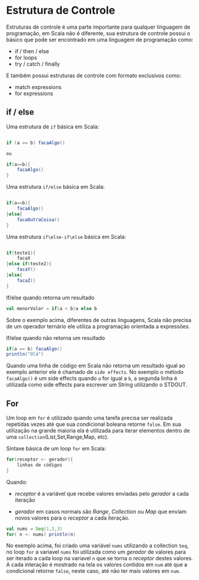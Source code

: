 # Estrutura de Controle
Estruturas de controle é uma parte importante para qualquer linguagem de programação,
em Scala não é diferente, sua estrutura de controle possui o básico que pode ser encontrado em uma linguagem de programação como:

* if  / then / else
* for loops
* try / catch / finally

E também possui estruturas de controle com formato exclusivos como:

* match expressions
* for expressions

## if / else 

Uma estrutura de `if` básica em Scala:

````Scala

if (a == b) facaAlgo()

ou 

if(a==b){
    facaAlgo()
}

````

Uma estrutura `if/else` básica em Scala:

````Scala

if(a==b){
    facaAlgo()
}else{
    facaOutraCoisa()
}

````

Uma estrutura `if\else-if\else` básica em Scala:

````Scala

if(teste1){
    facaX
}else if(teste2){
    facaY()
}else{
    facaZ()
}

````

If/else quando retorna um resultado

```Scala
val menorValor = if(a < b)a else b
```
Sobre o exemplo acima, diferentes de outras linguagens, Scala não precisa de um operador ternário ele utiliza a programação orientada a expressões.

If/else quando não retorna um resultado

```Scala
if(a == b) facaAlgo()
println("Olá")
```

Quando uma linha de código em Scala não retorna um resultado igual ao exemplo anterior ele é chamado de `side effects`. No exemplo o método `facaAlgo()` é um 
side effects quando `a` for igual a `b`, a segunda linha é utilizada como side effects
para escrever um String utilizando o STDOUT.

## For

Um loop em `for` é utilizado quando uma tarefa precisa ser realizada repetidas vezes
até que sua condicional boleana retorne `false`. Em sua utilização na grande maioria ela é utilizada para iterar elementos dentro de uma `collection`(List,Set,Range,Map, etc).

Sintaxe básica de um loop `for` em Scala:

```Scala
for(receptor <- gerador){
    linhas de códigos
}
```

Quando: 

* *receptor*  é a variável que recebe valores enviadas pelo *gerador* a cada iteração

* *gerador* em casos normais são *Range*, *Collection* ou *Map* que enviam novos valores para o *receptor* a cada iteração.

```Scala
val nums = Seq(1,2,3)
for( n <- nums) println(n)
```
No exemplo acima, foi criado uma variável `nums` utilizando a collection `Seq`, no loop `for` a variavel `nums` foi  utilizada como um *gerador* de valores para ser iterado a cada loop na variavel `n` que se torna o *receptor* destes valores. A cada interação é mostrado na tela os valores contidos em `num` até que a condicional retorne `false`, neste caso, até não ter mais valores em `num`.


